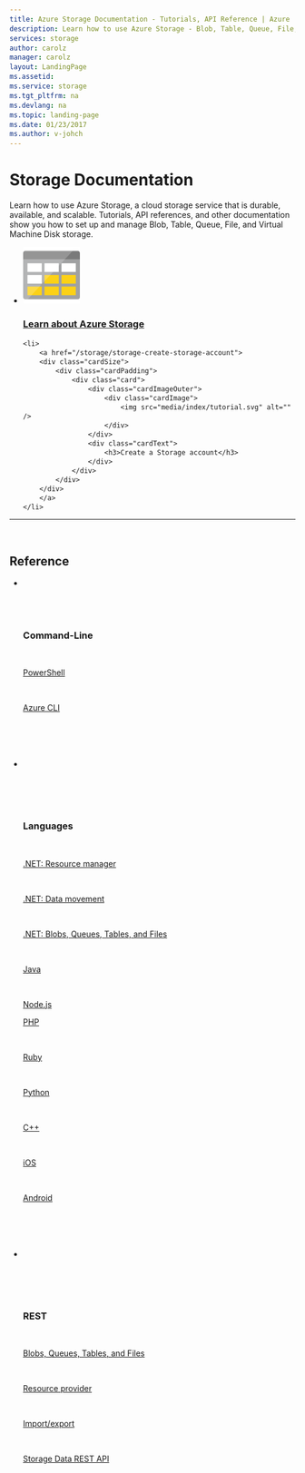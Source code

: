 ```yaml
---
title: Azure Storage Documentation - Tutorials, API Reference | Azure
description: Learn how to use Azure Storage - Blob, Table, Queue, File, and Virtual Machine Disk storage in the cloud. Tutorials, API references, and other documentation.
services: storage
author: carolz
manager: carolz
layout: LandingPage
ms.assetid: 
ms.service: storage
ms.tgt_pltfrm: na
ms.devlang: na
ms.topic: landing-page
ms.date: 01/23/2017
ms.author: v-johch
---
```


# Storage Documentation

Learn how to use Azure Storage, a cloud storage service that is durable, available, and scalable. Tutorials, API references, and other documentation show you how to set up and manage Blob, Table, Queue, File, and Virtual Machine Disk storage.

<ul class="panelContent cardsFTitle">
    <li>
        <a href="/storage/storage-introduction">
        <div class="cardSize">
            <div class="cardPadding">
                <div class="card">
                    <div class="cardImageOuter">
                        <div class="cardImage">
                            <img src="media/index/storage.svg" alt="" />
                        </div>
                    </div>
                    <div class="cardText">
                        <h3>Learn about Azure Storage</h3>
                    </div>
                </div>
            </div>
        </div>
        </a>
    </li>

    <li>
        <a href="/storage/storage-create-storage-account">
        <div class="cardSize">
            <div class="cardPadding">
                <div class="card">
                    <div class="cardImageOuter">
                        <div class="cardImage">
                            <img src="media/index/tutorial.svg" alt="" />
                        </div>
                    </div>
                    <div class="cardText">
                        <h3>Create a Storage account</h3>
                    </div>
                </div>
            </div>
        </div>
        </a>
    </li>   
</ul>

---
 
<h2>Reference</h2>
<ul class="panelContent cardsW">
    <li>
        <div class="cardSize">
            <div class="cardPadding">
                <div class="card">
                    <div class="cardText">
                        <h3>Command-Line</h3>
                        <p><a href="https://docs.microsoft.com/powershell/storage">PowerShell</a></p>
                        <p><a href="https://docs.microsoft.com/cli/azure/storage">Azure CLI</a></p>
                    </div>
                </div>
            </div>
        </div>
    </li>
    <li>
        <div class="cardSize">
            <div class="cardPadding">
                <div class="card">
                    <div class="cardText">
                        <h3>Languages</h3>
                        <p><a href="https://docs.microsoft.com/dotnet/api/microsoft.azure.management.storage">.NET: Resource manager</a></p>
                        <p><a href="https://docs.microsoft.com/dotnet/api/microsoft.windowsazure.storage.datamovement">.NET: Data movement</a></p>
                        <p><a href="https://msdn.microsoft.com/library/azure/mt347887.aspx">.NET: Blobs, Queues, Tables, and Files</a></p>
                        <p><a href="https://docs.microsoft.com/java/api/">Java</a></p>
                        <p><a href="http://azure.github.io/azure-storage-node">Node​.js</a></p>
                        <p><a href="http://azure.github.io/azure-storage-php/">PHP</a></p>
                        <p><a href="http://azure.github.io/azure-storage-ruby">Ruby</a></p>
                        <p><a href="https://azure-storage.readthedocs.io/en/latest/index.html">Python</a></p>
                        <p><a href="http://azure.github.io/azure-storage-cpp">C++</a></p>
                        <p><a href="https://github.com/Azure/azure-storage-ios">iOS</a></p>
                        <p><a href="http://azure.github.io/azure-storage-android">Android</a></p>
                    </div>
                </div>
            </div>
        </div>
    </li>
    <li>
        <div class="cardSize">
            <div class="cardPadding">
                <div class="card">
                    <div class="cardText">
                        <h3>REST</h3>
                        <p><a href="https://docs.microsoft.com/rest/api/storageservices/azure-storage-services-rest-api-reference">Blobs, Queues, Tables, and Files</a></p>
                        <p><a href="https://docs.microsoft.com/rest/api/storagerp">Resource provider</a></p>
                        <p><a href="https://docs.microsoft.com/rest/api/storageimportexport">Import/export</a></p>
                        <p><a href="https://docs.microsoft.com/rest/api/storageservices">Storage Data REST API</a></p>
                   </div>
                </div>
            </div>
        </div>
    </li>
</ul>


